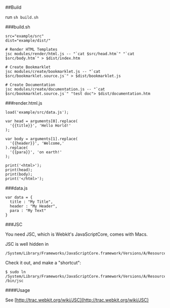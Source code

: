 ##Build

run `sh build.sh`

###build.sh

	src="example/src"
	dist="example/dist/"

	# Render HTML Templates
	jsc modules/render/html.js -- "`cat $src/head.htm`" "`cat $src/body.htm`" > $dist/index.htm

	# Create Bookmarklet
	jsc modules/create/bookmarklet.js -- "`cat $src/bookmarklet.source.js`" > $dist/bookmarklet.js

	# Create Documentation
	jsc modules/create/documentation.js -- "`cat $src/bookmarklet.source.js`" "test doc"> $dist/documentation.htm
	
###render.html.js

	load('example/src/data.js');
	
	var head = arguments[0].replace(
	  '{{title}}', 'Hello Horld!'
	);

	var body = arguments[1].replace(
	  '{{header}}', 'Welcome,'
	).replace(
	  '{{para}}', 'on earth!'
	);

	print('<html>');
	print(head); 
	print(body);
	print('</html>');
	
###data.js

	var data = {
	  title : "My Title",
	  header : "My Header",
	  para : "My Text"
	}
	
###JSC

You need JSC, which is Webkit's JavaScriptCore, comes with Macs.

JSC is well hidden in

	/System/Library/Frameworks/JavaScriptCore.framework/Versions/A/Resources/jsc

Check it out, and make a "shortcut":

	$ sudo ln /System/Library/Frameworks/JavaScriptCore.framework/Versions/A/Resources/jsc /bin/jsc

####Usage

See [http://trac.webkit.org/wiki/JSC](http://trac.webkit.org/wiki/JSC)